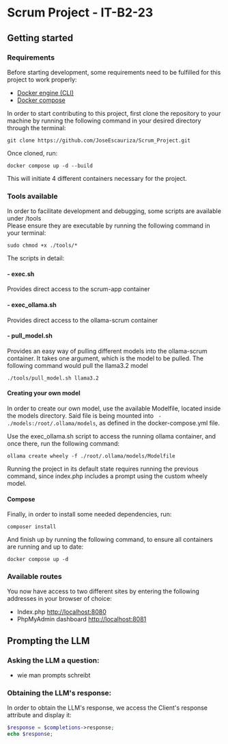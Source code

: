 # Scrum Project - IT-B2-23

## Getting started

### Requirements
Before starting development, some requirements need to be fulfilled for this project to work properly:

- [Docker engine (CLI)](https://docs.docker.com/engine/install/)
- [Docker compose](https://docs.docker.com/compose/install/)

In order to start contributing to this project, first clone the repository to your machine by running the following command in your desired directory through the terminal:
```shell
git clone https://github.com/JoseEscauriza/Scrum_Project.git
```

Once cloned, run:
```shell
docker compose up -d --build
```

This will initiate 4 different containers necessary for the project.

### Tools available

In order to facilitate development and debugging, some scripts are available under /tools  
Please ensure they are executable by running the following command in your terminal:
```shell
sudo chmod +x ./tools/*
```
The scripts in detail:
#### - exec.sh
Provides direct access to the scrum-app container

#### - exec_ollama.sh
Provides direct access to the ollama-scrum container

#### - pull_model.sh
Provides an easy way of pulling different models into the ollama-scrum container.
It takes one argument, which is the model to be pulled. The following command would pull the llama3.2 model
```shell
./tools/pull_model.sh llama3.2
```

#### Creating your own model
In order to create our own model, use the available Modelfile, located inside the models directory.
Said file is being mounted into ``` - ./models:/root/.ollama/models```, as defined in the docker-compose.yml file.

Use the exec_ollama.sh script to access the running ollama container, and once there, run the following command:
```shell
ollama create wheely -f ./root/.ollama/models/Modelfile
```

Running the project in its default state requires running the previous command, since index.php includes a prompt using the custom wheely model.

#### Compose
Finally, in order to install some needed dependencies, run:
```shell
composer install
```

And finish up by running the following command, to ensure all containers are running and up to date:
```shell
docker compose up -d
```

### Available routes

You now have access to two different sites by entering the following addresses in your browser of choice:
- Index.php [http://localhost:8080](http://localhost:8080)
- PhpMyAdmin dashboard [http://localhost:8081](http://localhost:8081)


## Prompting the LLM
### Asking the LLM a question:
- wie man prompts schreibt

### Obtaining the LLM's response:

In order to obtain the LLM's response, we access the Client's response attribute and display it:
```php
$response = $completions->response;
echo $response;
```